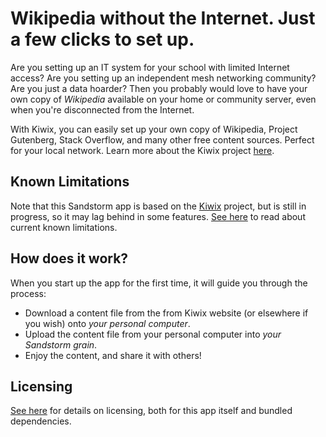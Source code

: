 <!-- NOTE: This needs to maintain partial parity with intro.html and how-it-works.html -->
# Wikipedia without the Internet. Just a few clicks to set up.

Are you setting up an IT system for your school with limited Internet access? Are you setting up an independent mesh networking community? Are you just a data hoarder? Then you probably would love to have your own copy of *Wikipedia* available on your home or community server, even when you're disconnected from the Internet.

With Kiwix, you can easily set up your own copy of Wikipedia, Project Gutenberg, Stack Overflow, and many other free content sources. Perfect for your local network. Learn more about the Kiwix project <a href="http://kiwix.org" target="_blank" rel="noopener noreferrer">here</a>.

## Known Limitations

Note that this Sandstorm app is based on the <a href="http://kiwix.org" target="_blank" rel="noopener noreferrer">Kiwix</a> project, but is still in progress, so it may lag behind in some features. <a href="https://github.com/orblivion/KiwixSandstorm/blob/release/known_limitations.md">See here</a> to read about current known limitations.</p>

## How does it work?

When you start up the app for the first time, it will guide you through the process:

* Download a content file from the from Kiwix website (or elsewhere if you wish) onto _your personal computer_.
* Upload the content file from your personal computer into _your Sandstorm grain_.
* Enjoy the content, and share it with others!

## Licensing

[See here](https://github.com/orblivion/KiwixSandstorm/blob/release/README.md#license) for details on licensing, both for this app itself and bundled dependencies.

